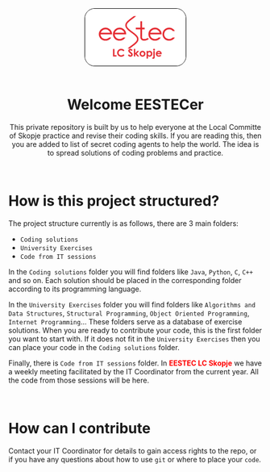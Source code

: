 <div align="center">
<a href="https://www.eestec.mk">
    <img style="border-radius: 20px; border: 0.3px solid black" width="200" alt="eestec logo" src="./logo.jpeg" />
</a>
</div>

<br/>

<div align="center">
    <h1>Welcome EESTECer</h1>
    <p>This private repository is built by us to help everyone at the Local Committe of Skopje practice and revise their coding skills. If you are reading this, then you are added to list of secret coding agents to help the world. The idea is to spread solutions of coding problems and practice.</p>
</div>
<br/>

# How is this project structured?

The project structure currently is as follows, there are 3 main folders:

- `Coding solutions`
- `University Exercises`
- `Code from IT sessions`

In the `Coding solutions` folder you will find folders like `Java`, `Python`, `C`, `C++` and so on. Each solution should be placed in the corresponding folder according to its programming language.

In the `University Exercises` folder you will find folders like `Algorithms and Data Structures`, `Structural Programming`, `Object Oriented Programming`, `Internet Programming`... These folders serve as a database of exercise solutions. When you are ready to contribute your code, this is the first folder you want to start with. If it does not fit in the `University Exercises` then you can place your code in the `Coding solutions` folder.

Finally, there is `Code from IT sessions` folder. In <span style="color:red; font-weight: bold">EESTEC LC Skopje</span> we have a weekly meeting facilitated by the IT Coordinator from the current year. All the code from those sessions will be here.

<br/>

# How can I contribute

Contact your IT Coordinator for details to gain access rights to the repo, or if you have any questions about how to use `git` or where to place your `code`.
